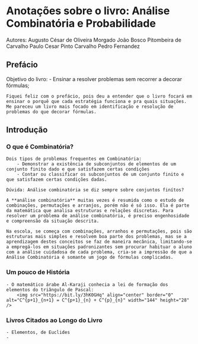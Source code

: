 # Anotações sobre o livro: Análise Combinatória e Probabilidade
Autores: Augusto César de Oliveira Morgado
         João Bosco Pitombeira de Carvalho
	 Paulo Cesar Pinto Carvalho
	 Pedro Fernandez

## Prefácio
Objetivo do livro:
	- Ensinar a resolver problemas sem recorrer a decorar fórmulas;

	Fiquei feliz com o prefácio, pois deu a entender que o livro focará em ensinar o porquê que cada estratégia funciona e pra quais situações. Me pareceu um livro mais focado em identificação e resolução de problemas do que decorar fórmulas.

## Introdução
###	O que é Combinatória?
	Dois tipos de problemas frequentes em Combinatória:
		- Demonstrar a existência de subconjuntos de elementos de um conjunto finito dado e que satisfazem certas condições
		- Contar ou classificar os subconjuntos de um conjunto finito e que satisfazem certas condições dadas.

	Dúvida: Análise combinatória se diz sempre sobre conjuntos finítos?

	A **análise combinatória** muitas vezes é resumida como o estudo de combinações, permutações e arranjos, porém não é só isso. Ela é parte da matemática que analisa estruturas e relações discretas. Para resolver um problema de análise combinatória, é preciso engenhosidade e compreensão da situação descrita.

	Na escola, se começa com combinações, arranhos e permutações, pois são estruturas mais simples e resolvem boa parte dos problemas, mas se a aprendizagem destes conceitos se faz de maneira mecânica, limitando-se a empregá-los em situações padronizantes sem procurar habituar o aluno com a análise cuidadosa de cada problema, cria-se a impressão de que a Análise Combinatória é somante um jogo de fórmulas complicadas.

### Um pouco de História
	- O matemático árabe Al-Karaji conhecia a lei de formação dos elementos do triângulo de Pascal:
		<img src="https://bit.ly/3hK0GHq" align="center" border="0" alt="C^{p+1}_{n+1} = C^{p+1}_{n} + C^{p}_{n}" width="144" height="28" />

### Livros Citados ao Longo do Livro
	- Elementos, de Euclides
	- 
